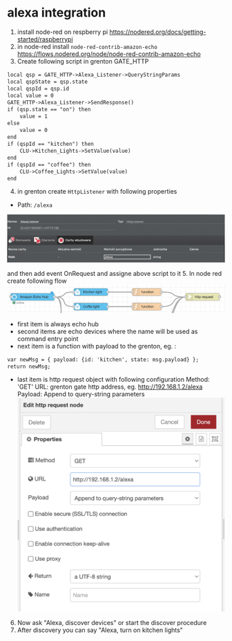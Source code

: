 # alexa integration
1. install node-red on respberry pi https://nodered.org/docs/getting-started/raspberrypi
2. in node-red install `node-red-contrib-amazon-echo` https://flows.nodered.org/node/node-red-contrib-amazon-echo
3. Create following script in grenton GATE_HTTP
```
local qsp = GATE_HTTP->Alexa_Listener->QueryStringParams
local qspState = qsp.state
local qspId = qsp.id
local value = 0
GATE_HTTP->Alexa_Listener->SendResponse()
if (qsp.state == "on") then
	value = 1
else 
	value = 0
end
if (qspId == "kitchen") then
	CLU->Kitchen_Lights->SetValue(value)
end
if (qspId == "coffee") then
	CLU->Coffee_Lights->SetValue(value)
end
```
4. in grenton create `HttpListener` with following properties
- Path: `/alexa`

![HttpListener object](http-listener.png "HttpListener object in grenton")

and then add event OnRequest and assigne above script to it
5. In node red create following flow
![NodeRed flow](node-red-flow.png "NodeRed alexa flow")

- first item is always echo hub
- second items are echo devices where the name will be used as command entry point
- next item is a function with payload to the grenton, eg. :
```
var newMsg = { payload: {id: 'kitchen', state: msg.payload} };
return newMsg;
```
- last item is http request object with following configuration
Method: 'GET'
URL: grenton gate http address, eg. http://192.168.1.2/alexa
Payload: Append to query-string parameters
![NodeRed http request](node-red-http-request.png "NodeRed http request object to grenton")

6. Now ask "Alexa, discover devices" or start the discover procedure
7. After discovery you can say "Alexa, turn on kitchen lights"
